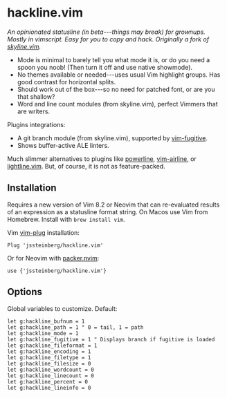 # hackline.vim

*An opinionated statusline (in beta---things may break) for grownups. Mostly in vimscript. Easy for you to copy and hack. Originally a fork of [skyline.vim](https://github.com/ourigen/skyline.vim).*

* Mode is minimal to barely tell you what mode it is, or do you need a spoon you noob! (Then turn it off and use native showmode).
* No themes available or needed---uses usual Vim highlight groups. Has good contrast for horizontal splits.
* Should work out of the box---so no need for patched font, or are you that shallow?
* Word and line count modules (from skyline.vim), perfect Vimmers that are writers.

Plugins integrations:

* A git branch module (from skyline.vim), supported by [vim-fugitive](https://github.com/tpope/vim-fugitive).
* Shows buffer-active ALE linters.

Much slimmer alternatives to plugins like [powerline](https://github.com/powerline/powerline), [vim-airline](https://github.com/vim-airline/vim-airline), or [lightline.vim](https://github.com/itchyny/lightline.vim). But, of course, it is not as feature-packed.

## Installation

Requires a new version of Vim 8.2 or Neovim that can re-evaluated results of an expression as a statusline format string. On Macos use Vim from Homebrew. Install with `brew install vim`.

Vim [vim-plug](https://github.com/junegunn/vim-plug) installation:

```
Plug 'jssteinberg/hackline.vim'
```

Or for Neovim with [packer.nvim](https://github.com/wbthomason/packer.nvim):

```vim
use {'jssteinberg/hackline.vim'}
```

## Options

Global variables to customize. Default:

```vim
let g:hackline_bufnum = 1
let g:hackline_path = 1 " 0 = tail, 1 = path
let g:hackline_mode = 1
let g:hackline_fugitive = 1 " Displays branch if fugitive is loaded
let g:hackline_fileformat = 1
let g:hackline_encoding = 1
let g:hackline_filetype = 1
let g:hackline_filesize = 0
let g:hackline_wordcount = 0
let g:hackline_linecount = 0
let g:hackline_percent = 0
let g:hackline_lineinfo = 0
```
